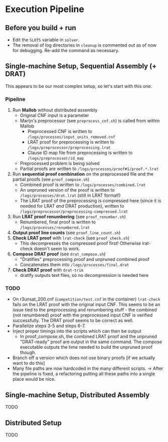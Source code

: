 
# Execution Pipeline

## Before you build + run

* Edit the `SLOTS` variable in `solver`.
* The removal of log directories in `cleanup` is commented out as of now for debugging. Re-add the command as necessary.

## Single-machine Setup, Sequential Assembly (+ DRAT)

This appears to be our most complex setup, so let's start with this one.

### Pipeline

1. Run **Mallob** without distributed assembly
    - Original CNF input is a parameter
    - Marijn's preprocessor (see `preprocess_cnf.sh`) is called from within Mallob
        - Preprocessed CNF is written to `/logs/processes/input_units_removed.cnf`
        - LRAT proof for preprocessing is written to `/logs/preprocessor/preprocessing.lrat`
        - Clause ID map file from preprocessing is written to `/logs/preprocessor/id_map`
    - Preprocessed problem is being solved
    - Partial proofs are written to `/logs/processes/proof#1/proof.*.lrat`
2. Run **sequential proof combination** on the preprocessed file and the partial proofs (see `proof_compose.sh`)
    - Combined proof is written to `/logs/processes/combined.lrat`
    - An unpruned version of the proof is written to `/logs/processes/drat.lrat` (still in LRAT format!)
    - The LRAT proof of the preprocessing is compressed here (since it is needed for LRAT _and_ DRAT production), written to `/logs/preprocessor/preprocessing-compressed.lrat`
3. Run **LRAT proof renumbering** (see `proof_renumber.sh`)
    - Renumbered, final proof is written to `/logs/processes/renumbered.lrat`
4. **Output proof line counts** (see `proof_line_count.sh`)
5. **Check LRAT proof** with `lrat-check` (see `proof_check.sh`)
    - This decompresses the compressed proof first! Otherwise lrat-check doesn't seem to work.
6. **Compose DRAT proof** (see `drat_compose.sh`)
    - "Dratifies" preprocessing proof and unpruned combined proof
    - Concatenates them into `/logs/processes/final.drat`
7. **Check DRAT proof** with `drat-trim`
    - dratify outputs text files, so no decompression is needed here

### TODO

* On r3unsat_200.cnf (`competition/test.cnf` in the container) `lrat-check` fails on the LRAT proof with the original input CNF. This seems to be an issue tied to the preprocessing and renumbering stuff - the combined (not renumbered) proof with the preprocessed input CNF is verified successfully. The DRAT proof seems to be correct as well. 
* Parallelize steps 3-5 and steps 6-7.
* Inject proper timings into the scripts which can then be output
    - In proof_compose.sh, the combined LRAT proof and the unpruned "DRAT-ready" proof are output in the same command. The compose executable outputs the time needed to build the unpruned proof though.
* Branch off a version which does not use binary proofs [if we actually want to do this]
* Many file paths are now hardcoded in the many different scripts. -> After the pipeline is fixed, a refactoring putting all these paths into a single place would be nice.

## Single-machine Setup, Distributed Assembly

TODO

## Distributed Setup

TODO
